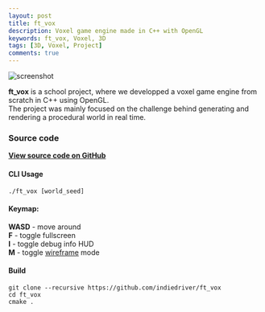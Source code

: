 ```yaml
---
layout: post
title: ft_vox
description: Voxel game engine made in C++ with OpenGL
keywords: ft_vox, Voxel, 3D
tags: [3D, Voxel, Project]
comments: true
---
```


![screenshot](https://raw.githubusercontent.com/indiedriver/ft_vox/master/screenshots/normal.png)


**ft_vox** is a school project, where we developped a voxel game engine from scratch in C++ using OpenGL.  
The project was mainly focused on the challenge behind generating and rendering a procedural world in real time.  

### Source code

[**View source code on GitHub**](https://github.com/indiedriver/ft_vox)

#### CLI Usage
`./ft_vox [world_seed]`

#### Keymap:  
**WASD**  - move around  
**F**     - toggle fullscreen  
**I**     - toggle debug info HUD  
**M**     - toggle [wireframe](https://raw.githubusercontent.com/indiedriver/ft_vox/master/screenshots/wireframe.png) mode  

#### Build
```
git clone --recursive https://github.com/indiedriver/ft_vox
cd ft_vox
cmake .
```
